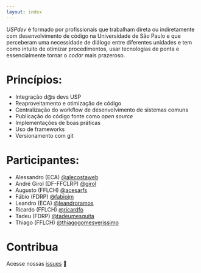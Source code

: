 ```yaml
---
layout: index
---
```


*USPdev* é formado por profissionais que trabalham direta ou indiretamente com desenvolvimento
de código na Universidade de São Paulo e que perceberam uma necessidade de diálogo entre 
diferentes unidades e tem como intuito de otimizar procedimentos, usar tecnologias de ponta e 
essencialmente tornar o *codar* mais prazeroso.

# Princípios:

 - Integração d@s devs USP
 - Reaproveitamento e otimização de código
 - Centralização do workflow de desenvolvimento de sistemas comuns
 - Publicação do código fonte como *open source*
 - Implementações de boas práticas
 - Uso de frameworks
 - Versionamento com git

# Participantes:

 - Alessandro (ECA) [@alecostaweb](https://github.com/alecostaweb)
 - André Girol (DF-FFCLRP) [@girol](https://github.com/orgs/uspdev/people/girol)
 - Augusto (FFLCH) [@acesarfs](https://github.com/orgs/uspdev/people/acesarfsl)
 - Fábio (FDRP) [@fabiojm](https://github.com/orgs/uspdev/people/fabiojm)
 - Leandro (ECA) [@leandroramos](https://github.com/orgs/uspdev/people/leandroramos)
 - Ricardo (FFLCH) [@ricardfo](https://github.com/orgs/uspdev/people/ricardfo)
 - Tadeu (FDRP) [@tadeumesquita](https://github.com/orgs/uspdev/people/tadeumesquita)
 - Thiago (FFLCH) [@thiagogomesverissimo](https://github.com/orgs/uspdev/people/thiagogomesverissimo)


# Contribua

Acesse nossas [issues](https://github.com/uspdev/uspdev.github.io/issues) :dizzy:
